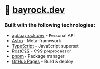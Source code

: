 # 🥀 [bayrock.dev](https://www.bayrock.dev)
### Built with the following technologies:

* [api.bayrock.dev](https://api.bayrock.dev/) - Personal API
* [Astro](https://astro.build/) - Meta-framework
* [TypeScript](https://www.typescriptlang.org/) - JavaScript superset
* [PostCSS](https://postcss.org/) - CSS preprocessor
* [pnpm](https://pnpm.io/) - Package manager
* [GitHub Pages](https://pages.github.com/) - Build & deploy
